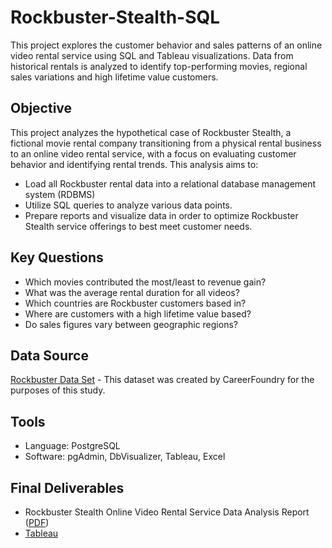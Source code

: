 # Rockbuster-Stealth-SQL
This project explores the customer behavior and sales patterns of an online video rental service using SQL and Tableau visualizations. Data from historical rentals is analyzed to identify top-performing movies, regional sales variations and high lifetime value customers.

## Objective
This project analyzes the hypothetical case of Rockbuster Stealth, a fictional movie rental company transitioning from a physical rental business to an online video rental service, with a focus on evaluating customer behavior and identifying rental trends. This analysis aims to: <br>
* Load all Rockbuster rental data into a relational database management system (RDBMS)
* Utilize SQL queries to analyze various data points.
* Prepare reports and visualize data in order to optimize Rockbuster Stealth service offerings to best meet customer needs.

## Key Questions
* Which movies contributed the most/least to revenue gain?
* What was the average rental duration for all videos?
* Which countries are Rockbuster customers based in?
* Where are customers with a high lifetime value based?
* Do sales figures vary between geographic regions?

## Data Source
[Rockbuster Data Set](http://www.postgresqltutorial.com/wp-content/uploads/2019/05/dvdrental.zip) - This dataset was created by CareerFoundry for the purposes of this study.

## Tools
* Language: PostgreSQL
* Software: pgAdmin, DbVisualizer, Tableau, Excel

## Final Deliverables
* Rockbuster Stealth Online Video Rental Service Data Analysis Report ([PDF](https://drive.google.com/file/d/1IeRwn5iqqB_ZtzeAbgrjKmeJ7LqkSeP0/view)) <br>
* [Tableau](https://public.tableau.com/app/profile/vicky.hung3960/viz/RockbusterStealthOnlineRentalServiceDataAnalysisReport/RockbusterStealth)
